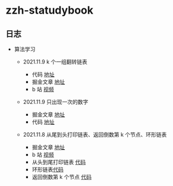 <!--
 * @Author: your name
 * @Date: 2021-11-09 10:33:52
 * @LastEditTime: 2021-11-10 16:00:22
 * @LastEditors: Please set LastEditors
 * @Description: 打开koroFileHeader查看配置 进行设置: https://github.com/OBKoro1/koro1FileHeader/wiki/%E9%85%8D%E7%BD%AE
 * @FilePath: \zzh-statudybook\README.md
-->

# zzh-statudybook

## 日志

-   算法学习

    

    -   2021.11.9 k 个一组翻转链表
		-  代码 [地址](https://github.com/startgain/zzh-statudybook/blob/main/%E7%AE%97%E6%B3%95/leetCode/k%E4%B8%AA%E4%B8%80%E7%BB%84%E7%BF%BB%E8%BD%AC%E9%93%BE%E8%A1%A8.html)
        -   掘金文章 [地址](https://juejin.cn/post/7028626653584556039)
        -   b 站 [视频](https://www.bilibili.com/video/BV1VS4y1d71d/) 
				
    -   2021.11.9 只出现一次的数字
        -   掘金文章 [地址](https://juejin.cn/post/7028633444074651661)
        -   代码 [地址](https://github.com/startgain/zzh-statudybook/blob/main/%E7%AE%97%E6%B3%95/leetCode/%E5%8F%AA%E5%87%BA%E7%8E%B0%E4%B8%80%E6%AC%A1%E7%9A%84%E6%95%B0%E5%AD%97.html)
    -   2021.11.8 从尾到头打印链表、返回倒数第 k 个节点、环形链表
        -   掘金文章 [地址](https://juejin.cn/post/7028238439426293796)
        -   b 站 [视频](https://www.bilibili.com/video/BV1Bq4y137GT/)
        - 从头到尾打印链表 [代码](https://github.com/startgain/zzh-statudybook/blob/main/%E7%AE%97%E6%B3%95/leetCode/%E4%BB%8E%E5%B0%BE%E5%88%B0%E5%A4%B4%E6%89%93%E5%8D%B0%E9%93%BE%E8%A1%A8.html)
        - 环形链表[代码](https://github.com/startgain/zzh-statudybook/blob/main/%E7%AE%97%E6%B3%95/leetCode/%E7%8E%AF%E5%BD%A2%E9%93%BE%E8%A1%A8.html)
        - 返回倒数第 k 个节点 [代码](https://github.com/startgain/zzh-statudybook/blob/main/%E7%AE%97%E6%B3%95/leetCode/%E8%BF%94%E5%9B%9E%E5%80%92%E6%95%B0%E7%AC%AC%20k%20%E4%B8%AA%E8%8A%82%E7%82%B9.html)
    